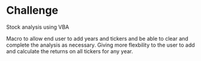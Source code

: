 # Challenge
Stock analysis using VBA

Macro to allow end user to add years and tickers and be able to clear and complete the analysis as necessary. Giving more flexbility to the user to add and calculate the returns on all tickers for any year.
